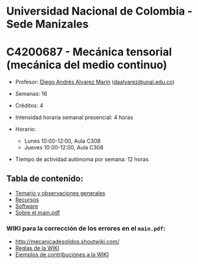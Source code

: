 # Universidad Nacional de Colombia - Sede Manizales
# C4200687 - Mecánica tensorial (mecánica del medio continuo)

- Profesor: [Diego Andrés Alvarez Marín](https://sites.google.com/site/diegoandresalvarezmarin/alvarezCV_internet.pdf) (daalvarez@unal.edu.co)
- Semanas: 16
- Créditos: 4

- Intensidad horaria semanal presencial: 4 horas

- Horario:
  - Lunes 10:00-12:00, Aula C308
  - Jueves 10:00-12:00, Aula C308

<!---
- Grupo 1:
  - Lunes 16:00-18:00, Aula C401
  - Miércoles 16:00-18:00, Aula C310
- Grupo 2:
  - Martes 16:00-18:00, Aula C305
  - Jueves 16:00-18:00, Aula C108 (geología)
--->

- Tiempo de actividad autónoma por semana: 12 horas

## Tabla de contenido:
- [Temario y observaciones generales](docs/01_-_temario.md)
- [Recursos](docs/02_-_recursos.md)
- [Software](docs/03_-_software.md)
- [Sobre el main.pdf](docs/04_-_main_pdf.md)

### WIKI para la corrección de los errores en el `main.pdf`: 
  * http://mecanicadesolidos.shoutwiki.com/
  * [Reglas de la WIKI](http://mecanicadesolidos.shoutwiki.com/wiki/Reglas_de_la_WIKI)
  * [Ejemplos de contribuciones a la WIKI](http://mecanicadesolidos.shoutwiki.com/wiki/Ejemplos_de_contribuciones_a_la_WIKI)